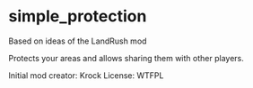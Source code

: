 simple_protection
================
Based on ideas of the LandRush mod

Protects your areas and allows sharing them with other players.

Initial mod creator: Krock
License: WTFPL